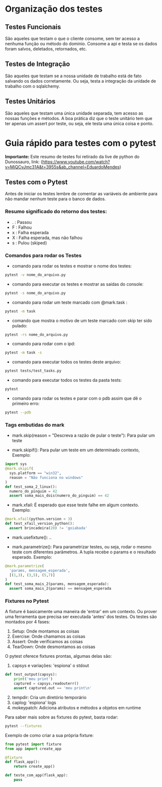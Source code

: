 # Organização dos testes

## Testes Funcionais

São aqueles que testam o que o cliente consome, sem ter acesso a nenhuma 
função ou método do dominio. Consome a api e testa se os dados foram salvos,
deletados, retornados, etc.

## Testes de Integração

São aqueles que testam se a nossa unidade de trabalho está de fato salvando
os dados corretamente. Ou seja, testa a integração da unidade de trabalho
com o sqlalchemy.

## Testes Unitários

São aqueles que testam uma única unidade separada, tem acesso as nossas funções
e métodos. A boa prática diz que o teste unitário tem que ter apenas um assert
por teste, ou seja, ele testa uma única coisa e ponto.

# Guia rápido para testes com o pytest

**Importante:** Este resumo de testes foi retirado da live de python do Dunossauro, link: (https://www.youtube.com/watch?v=MjQCvJmc31A&t=3955s&ab_channel=EduardoMendes)

## Testes com o Pytest

Antes de iniciar os testes lembre de comentar as variáveis de ambiente para não
mandar nenhum teste para o banco de dados.

### Resumo significado do retorno dos testes:

* . : Passou
* F : Falhou
* x : Falha esperada
* X : Falha esperada, mas não falhou
* s : Pulou (skiped)

### Comandos para rodar os Testes

* comando para rodar os testes e mostrar o nome dos testes:
```sh
pytest -v nome_do_arquivo.py
```

* comando para executar os testes e mostrar as saidas do console:
```sh
pytest -s nome_do_arquivo.py
```

* comando para rodar um teste marcado com @mark.task :
```sh
pytest -m task
```

* comando que mostra o motivo de um teste marcado com skip ter sido pulado:
```sh
pytest -rs nome_do_arquivo.py
```

* comando para rodar com o ipd:
```sh
pytest -m task -s
```

* comando para executar todos os testes deste arquivo:
```sh
pytest tests/test_tasks.py
```

* comando para executar todos os testes da pasta tests:
```sh
pytest
```

* comando para rodar os testes e parar com o pdb assim que dê o primeiro erro:
```sh
pytest --pdb
```

### Tags embutidas do mark

* mark.skip(reason = "Descreva a razão de pular o teste"): Para pular um teste

* mark.skipif(): Para pular um teste em um determinado contexto, Exemplo:

```python
import sys
@mark.skipif(
  sys.platform == "win32",
  reason = "Não funciona no windows"
)
def test_soma_2_linux():
  numero_do_pinguim = 42
  assert soma_mais_dois(numero_do_pinguim) == 42
```

* mark.xfail: É esperado que esse teste falhe em algum contexto. Exemplo:

```python
@mark.xfail(python.version < 3)
def test_xfail_version_python():
  assert brincadeira(20) != 'goiabada'
```

* mark.usefixture(): ..

* mark.parametrize(): Para parametrizar testes, ou seja, rodar o mesmo teste com diferentes
parâmetros. A tupla recebe o params e o resultado esperado. Exemplo:

```python
@mark.parametrize(
  'params, mensagem_esperada',
  [(1,3), (3,5), (5,7)]
)
def test_soma_mais_2(params, mensagem_esperada):
  assert soma_mais_2(params) == mensagem_esperada
```

### Fixtures no Pytest

A fixture é basicamente uma maneira de 'entrar' em um contexto. Ou prover uma ferramenta que precisa
ser executada 'antes' dos testes. Os testes são montados por 4 fases:

1. Setup: Onde montamos as coisas
2. Exercise: Onde chamamos as coisas
3. Assert: Onde verificamos as coisas
4. TearDown: Onde desmontamos as coisas

O pytest oferece fixtures prontas, algumas delas são:

1. capsys e variações: 'espiona' o stdout

```python
def test_output(capsys):
    print('meu print')
    captured = capsys.readouterr()
    assert captured.out == 'meu print\n'
```

2. tempdir: Cria um diretório temporário
3. caplog: 'espiona' logs
4. mokeypatch: Adiciona atributos e métodos a objetos em runtime

Para saber mais sobre as fixtures do pytest, basta rodar:
```sh
pytest --fixtures
```

Exemplo de como criar a sua própria fixture:

```python
from pytest import fixture
from app import create_app

@fixture
def flask_app():
    return create_app()

def teste_com_app(flask_app):
    pass
```